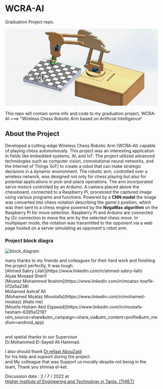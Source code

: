 # WCRA-AI
Graduation Project repo.


![grad-project img](image.png)

<p>
This repo will contain some info and code to my graduation project,
WCRA-AI ===> "Wireless Chess Robotic Arm based on Artificial Intelligence"

</p>

## About the Project

<p>
  
Developed a cutting-edge Wireless Chess Robotic Arm (WCRA-AI) capable of playing
chess autonomously. This project was an interesting application in fields like embedded systems, AI,
and IoT. The project utilized advanced technologies such as computer vision, convolutional neural
networks, and the Internet of Things (IoT) to create a robot that can make strategic decisions in a
dynamic environment. The robotic arm, controlled over a wireless network, was designed not only for
chess playing but also for potential applications in pick-and-place operations. The arm incorporated
servo motors controlled by an Arduino. A camera placed above the chessboard, connected to a
Raspberry Pi, processed the captured image using various programs and functions. Powered by a
**CNN model** the image was converted into chess notation describing the game's position, which was
then sent to a chess engine powered by the **NegaMax algorithm** on the Raspberry Pi for move
selection. Raspberry Pi and Arduino are connected by i2c connection to move the arm by the selected
chess move. In multiplayer mode, the notation was transmitted to the opponent via a web page hosted
on a server simulating as opponent's robot arm.

</p>

### Project block diagra
![block_diagram](https://github.com/Mohamed-Motaz-Mostafa/WCRA-AI/assets/156100459/5ee3654a-dfce-4e1c-bdce-1d408b6e4afa)



<p>
many thanks to my friends and colleagues for their hard work and finishing the project perfectly, It was tough.<br>
[Ahmed Sabry Lilah](https://www.linkedin.com/in/ahmed-sabry-liah) <br>
Alyaa Mosaad Sherif<br>
[Moataz Mohammed Ibrahim](https://www.linkedin.com/in/moataz-towfik-012a5a238)<br>
Mohamed Ashraf Ali<br>
[Mohamed Moataz Moustafa](https://www.linkedin.com/in/mohamed-moataz) (thats me)<br>
[Mostfa Hisham Abd Elgawad](https://www.linkedin.com/in/mostafa-hesham-6395a1218?utm_source=share&utm_campaign=share_via&utm_content=profile&utm_medium=android_app)<br>
​

and spetial thanks to our Supervisor <br>
Dr.Mohammed El-Sayed Ali Hammad.<br>

I also should thank [Dr.refaat AbouZaid](https://www.youtube.com/@dr_refaatabouzaid1039)<br> for his help and supoort during the project.<br>
and My colleague that was Support us morally despite not being in the team, Thank you shimaa el-ket.<br>

Discussion date : 2 / 7 / 2022 at<br>
[Higher Institute of Engineering and Technology in Tanta. (THIET)](https://thiet.edu.eg/ar)
</p>
